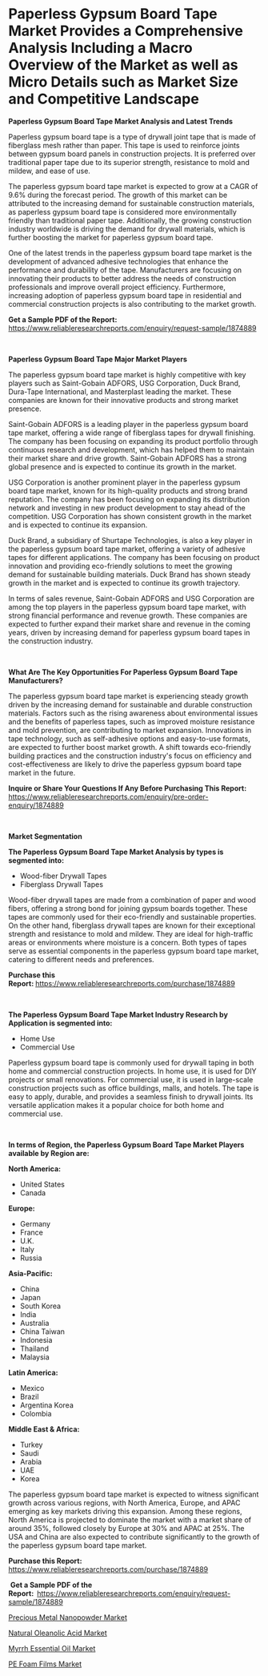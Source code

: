 <p><h1>Paperless Gypsum Board Tape Market Provides a Comprehensive Analysis Including a Macro Overview of the Market as well as Micro Details such as Market Size and Competitive Landscape</h1></p><p><strong>Paperless Gypsum Board Tape Market Analysis and Latest Trends</strong></p>
<p><p>Paperless gypsum board tape is a type of drywall joint tape that is made of fiberglass mesh rather than paper. This tape is used to reinforce joints between gypsum board panels in construction projects. It is preferred over traditional paper tape due to its superior strength, resistance to mold and mildew, and ease of use.</p><p>The paperless gypsum board tape market is expected to grow at a CAGR of 9.6% during the forecast period. The growth of this market can be attributed to the increasing demand for sustainable construction materials, as paperless gypsum board tape is considered more environmentally friendly than traditional paper tape. Additionally, the growing construction industry worldwide is driving the demand for drywall materials, which is further boosting the market for paperless gypsum board tape.</p><p>One of the latest trends in the paperless gypsum board tape market is the development of advanced adhesive technologies that enhance the performance and durability of the tape. Manufacturers are focusing on innovating their products to better address the needs of construction professionals and improve overall project efficiency. Furthermore, increasing adoption of paperless gypsum board tape in residential and commercial construction projects is also contributing to the market growth.</p></p>
<p><strong>Get a Sample PDF of the Report:&nbsp;</strong> <a href="https://www.reliableresearchreports.com/enquiry/request-sample/1874889">https://www.reliableresearchreports.com/enquiry/request-sample/1874889</a></p>
<p>&nbsp;</p>
<p><strong>Paperless Gypsum Board Tape Major Market Players</strong></p>
<p><p>The paperless gypsum board tape market is highly competitive with key players such as Saint-Gobain ADFORS, USG Corporation, Duck Brand, Dura-Tape International, and Masterplast leading the market. These companies are known for their innovative products and strong market presence.</p><p>Saint-Gobain ADFORS is a leading player in the paperless gypsum board tape market, offering a wide range of fiberglass tapes for drywall finishing. The company has been focusing on expanding its product portfolio through continuous research and development, which has helped them to maintain their market share and drive growth. Saint-Gobain ADFORS has a strong global presence and is expected to continue its growth in the market.</p><p>USG Corporation is another prominent player in the paperless gypsum board tape market, known for its high-quality products and strong brand reputation. The company has been focusing on expanding its distribution network and investing in new product development to stay ahead of the competition. USG Corporation has shown consistent growth in the market and is expected to continue its expansion.</p><p>Duck Brand, a subsidiary of Shurtape Technologies, is also a key player in the paperless gypsum board tape market, offering a variety of adhesive tapes for different applications. The company has been focusing on product innovation and providing eco-friendly solutions to meet the growing demand for sustainable building materials. Duck Brand has shown steady growth in the market and is expected to continue its growth trajectory.</p><p>In terms of sales revenue, Saint-Gobain ADFORS and USG Corporation are among the top players in the paperless gypsum board tape market, with strong financial performance and revenue growth. These companies are expected to further expand their market share and revenue in the coming years, driven by increasing demand for paperless gypsum board tapes in the construction industry.</p></p>
<p>&nbsp;</p>
<p><strong>What Are The Key Opportunities For Paperless Gypsum Board Tape Manufacturers?</strong></p>
<p><p>The paperless gypsum board tape market is experiencing steady growth driven by the increasing demand for sustainable and durable construction materials. Factors such as the rising awareness about environmental issues and the benefits of paperless tapes, such as improved moisture resistance and mold prevention, are contributing to market expansion. Innovations in tape technology, such as self-adhesive options and easy-to-use formats, are expected to further boost market growth. A shift towards eco-friendly building practices and the construction industry's focus on efficiency and cost-effectiveness are likely to drive the paperless gypsum board tape market in the future.</p></p>
<p><strong>Inquire or Share Your Questions If Any Before Purchasing This Report:</strong> <a href="https://www.reliableresearchreports.com/enquiry/pre-order-enquiry/1874889">https://www.reliableresearchreports.com/enquiry/pre-order-enquiry/1874889</a></p>
<p>&nbsp;</p>
<p><strong>Market Segmentation</strong></p>
<p><strong>The Paperless Gypsum Board Tape Market Analysis by types is segmented into:</strong></p>
<p><ul><li>Wood-fiber Drywall Tapes</li><li>Fiberglass Drywall Tapes</li></ul></p>
<p><p>Wood-fiber drywall tapes are made from a combination of paper and wood fibers, offering a strong bond for joining gypsum boards together. These tapes are commonly used for their eco-friendly and sustainable properties. On the other hand, fiberglass drywall tapes are known for their exceptional strength and resistance to mold and mildew. They are ideal for high-traffic areas or environments where moisture is a concern. Both types of tapes serve as essential components in the paperless gypsum board tape market, catering to different needs and preferences.</p></p>
<p><strong>Purchase this Report:&nbsp;</strong><a href="https://www.reliableresearchreports.com/purchase/1874889">https://www.reliableresearchreports.com/purchase/1874889</a></p>
<p>&nbsp;</p>
<p><strong>The Paperless Gypsum Board Tape Market Industry Research by Application is segmented into:</strong></p>
<p><ul><li>Home Use</li><li>Commercial Use</li></ul></p>
<p><p>Paperless gypsum board tape is commonly used for drywall taping in both home and commercial construction projects. In home use, it is used for DIY projects or small renovations. For commercial use, it is used in large-scale construction projects such as office buildings, malls, and hotels. The tape is easy to apply, durable, and provides a seamless finish to drywall joints. Its versatile application makes it a popular choice for both home and commercial use.</p></p>
<p>&nbsp;</p>
<p><strong>In terms of Region, the Paperless Gypsum Board Tape Market Players available by Region are:</strong></p>
<p>
    <p> <strong> North America: </strong>
        <ul>
            <li>United States</li>
            <li>Canada</li>
        </ul>
        </p> 
    <p> <strong> Europe: </strong>
        <ul>
            <li>Germany</li>
            <li>France</li>
            <li>U.K.</li>
            <li>Italy</li>
            <li>Russia</li>
        </ul>
        </p> 
    <p> <strong> Asia-Pacific: </strong>
        <ul>
            <li>China</li>
            <li>Japan</li>
            <li>South Korea</li>
            <li>India</li>
            <li>Australia</li>
            <li>China Taiwan</li>
            <li>Indonesia</li>
            <li>Thailand</li>
            <li>Malaysia</li>
        </ul>
        </p> 
    <p> <strong> Latin America: </strong>
        <ul>
            <li>Mexico</li>
            <li>Brazil</li>
            <li>Argentina Korea</li>
            <li>Colombia</li>
        </ul>
        </p> 
    <p> <strong> Middle East & Africa: </strong>
        <ul>
            <li>Turkey</li>
            <li>Saudi</li>
            <li>Arabia</li>
            <li>UAE</li>
            <li>Korea</li>
        </ul>
    </p>
    </p>
<p><p>The paperless gypsum board tape market is expected to witness significant growth across various regions, with North America, Europe, and APAC emerging as key markets driving this expansion. Among these regions, North America is projected to dominate the market with a market share of around 35%, followed closely by Europe at 30% and APAC at 25%. The USA and China are also expected to contribute significantly to the growth of the paperless gypsum board tape market.</p></p>
<p><strong>Purchase this Report: </strong><a href="https://www.reliableresearchreports.com/purchase/1874889">https://www.reliableresearchreports.com/purchase/1874889</a></p>
<p>&nbsp;<strong>Get a Sample PDF of the Report:&nbsp;&nbsp;</strong><a href="https://www.reliableresearchreports.com/enquiry/request-sample/1874889">https://www.reliableresearchreports.com/enquiry/request-sample/1874889</a></p>
<p><strong></strong></p>
<p><p><a href="https://github.com/bobicer/Market-Research-Report-List-2/blob/main/precious-metal-nanopowder-market.md">Precious Metal Nanopowder Market</a></p><p><a href="https://github.com/timeliteaut/Market-Research-Report-List-1/blob/main/natural-oleanolic-acid-market.md">Natural Oleanolic Acid Market</a></p><p><a href="https://issuu.com/reportprime-2/docs/myrrh-essential-oil-market-size-2030.pptx">Myrrh Essential Oil Market</a></p><p><a href="https://issuu.com/reportprime-2/docs/pe-foam-films-market-size-2030.pptx">PE Foam Films Market</a></p></p>